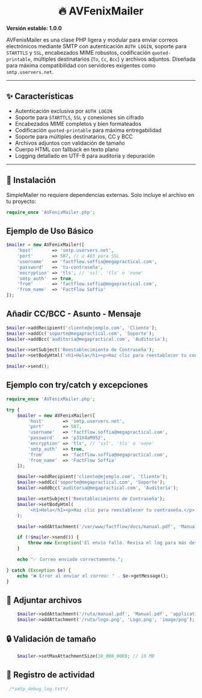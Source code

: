 
<h1 align="center">🔥 AVFenixMailer</h1>

**Versión estable: 1.0.0**

AVFenixMailer es una clase PHP ligera y modular para enviar correos electrónicos mediante SMTP con autenticación `AUTH LOGIN`, soporte para `STARTTLS` y `SSL`, encabezados MIME robustos, codificación `quoted-printable`, múltiples destinatarios (`To`, `Cc`, `Bcc`) y archivos adjuntos. Diseñada para máxima compatibilidad con servidores exigentes como `smtp.uservers.net`.

---

## ✨ Características

- Autenticación exclusiva por `AUTH LOGIN`
- Soporte para `STARTTLS`, `SSL` y conexiones sin cifrado
- Encabezados MIME completos y bien formateados
- Codificación `quoted-printable` para máxima entregabilidad
- Soporte para múltiples destinatarios, CC y BCC
- Archivos adjuntos con validación de tamaño
- Cuerpo HTML con fallback en texto plano
- Logging detallado en UTF-8 para auditoría y depuración

---

## 🚀 Instalación

SimpleMailer no requiere dependencias externas. Solo incluye el archivo en tu proyecto:

```php
require_once 'AVFenixMailer.php';
```

## Ejemplo de Uso Básico

```php
$mailer = new AVFenixMailer([
    'host'       => 'smtp.uservers.net',
    'port'       => 587, // o 465 para SSL
    'username'   => 'factflow.soffia@megapractical.com',
    'password'   => 'tu-contraseña',
    'encryption' => 'tls', // 'ssl', 'tls' o 'none'
    'smtp_auth'  => true,
    'from'       => 'factflow.soffia@megapractical.com',
    'from_name'  => 'FactFlow Soffia'
]);
```

## Añadir CC/BCC - Asunto - Mensaje
```php
$mailer->addRecipient('cliente@ejemplo.com', 'Cliente');
$mailer->addCc('soporte@megapractical.com', 'Soporte');
$mailer->addBcc('auditoria@megapractical.com', 'Auditoría');

$mailer->setSubject('Reestablecimiento de Contraseña');
$mailer->setBodyHtml('<h1>Hola</h1><p>Haz clic para reestablecer tu contraseña.</p>');

$mailer->send();
```

## Ejemplo con try/catch y excepciones

```php
require_once 'AVFenixMailer.php';

try {
    $mailer = new AVFenixMailer([
        'host'       => 'smtp.uservers.net',
        'port'       => 587,
        'username'   => 'factflow.soffia@megapractical.com',
        'password'   => 'p31X4aM952',
        'encryption' => 'tls', // 'ssl', 'tls' o 'none'
        'smtp_auth'  => true,
        'from'       => 'factflow.soffia@megapractical.com',
        'from_name'  => 'FactFlow Soffia'
    ]);

    $mailer->addRecipient('cliente@ejemplo.com', 'Cliente');
    $mailer->addCc('soporte@megapractical.com', 'Soporte');
    $mailer->addBcc('auditoria@megapractical.com', 'Auditoría');

    $mailer->setSubject('Reestablecimiento de Contraseña');
    $mailer->setBodyHtml(
        '<h1>Hola</h1><p>Haz clic para reestablecer tu contraseña.</p>'
    );

    $mailer->addAttachment('/var/www/factflow/docs/manual.pdf', 'Manual.pdf', 'application/pdf');

    if (!$mailer->send()) {
        throw new Exception('El envío falló. Revisa el log para más detalles.');
    }

    echo "✅ Correo enviado correctamente.";

} catch (Exception $e) {
    echo "❌ Error al enviar el correo: " . $e->getMessage();
}
```

## 📎 Adjuntar archivos
```php
	$mailer->addAttachment('/ruta/manual.pdf', 'Manual.pdf', 'application/pdf');
	$mailer->addAttachment('/ruta/logo.png', 'Logo.png', 'image/png');
```

## 🔒 Validación de tamaño
```php
	$mailer->setMaxAttachmentSize(10_000_000); // 10 MB
```

## 📓 Registro de actividad
```php
 /*smtp_debug_log.txt*/
```